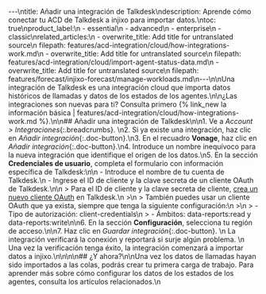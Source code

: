 ---\ntitle: Añadir una integración de Talkdesk\ndescription: Aprende cómo conectar tu ACD de Talkdesk a injixo para importar datos.\ntoc: true\nproduct_label:\n  - essential\n  - advanced\n  - enterprise\n  - classic\nrelated_articles:\n  - overwrite_title: Add title for untranslated source\n    filepath: features/acd-integration/cloud/how-integrations-work.md\n  - overwrite_title: Add title for untranslated source\n    filepath: features/acd-integration/cloud/import-agent-status-data.md\n  - overwrite_title: Add title for untranslated source\n    filepath: features/forecast/injixo-forecast/manage-workloads.md\n---\n\nUna integración de Talkdesk es una integración cloud que importa datos históricos de llamadas y datos de los estados de los agentes.\n\n¿Las integraciones son nuevas para ti? Consulta primero {% link_new la información básica | features/acd-integration/cloud/how-integrations-work.md %}.\n\n## Añadir una integración de Talkdesk\n\n1. Ve a _Account > Integraciones_{:.breadcrumbs}.  \n2. Si ya existe una integración, haz clic en _Añadir integración_{:.doc-button}.\n3. En el recuadro **Vonage**, haz clic en _Añadir integración_{:.doc-button}.\n4. Introduce un nombre inequívoco para la nueva integración que identifique el origen de los datos.\n5. En la sección **Credenciales de usuario**, completa el formulario con información específica de Talkdesk:\n\n   - Introduce el nombre de tu cuenta de Talkdesk.\n   - Ingrese el ID de cliente y la clave secreta de un cliente OAuth de Talkdesk.\n\n     > Para el ID de cliente y la clave secreta de cliente, [crea un nuevo cliente OAuth](https://docs.talkdesk.com/docs/creating-a-new-oauth-client) en Talkdesk.\n     >\n     > También puedes usar un cliente OAuth que ya exista, siempre que tenga la siguiente configuración:\n     >\n     > - Tipo de autorización: client-credentials\n     > - Ámbitos: data-reports:read y data-reports:write\n\n6. En la sección **Configuración**, selecciona tu región de acceso.\n\n7. Haz clic en _Guardar integración_{:.doc-button}.  \n   La integración verificará la conexión y reportará si surje algún problema.  \n   Una vez la verificación tenga éxito, la integración comenzará a importar datos a injixo.\n\n<!-- ## Talkdesk Data in injixo -->\n\n## ¿Y ahora?\n\nUna vez los datos de llamadas hayan sido importados a las colas, podrás crear tu primera carga de trabajo. Para aprender más sobre cómo configurar los datos de los estados de los agentes, consulta los artículos relacionados.\n